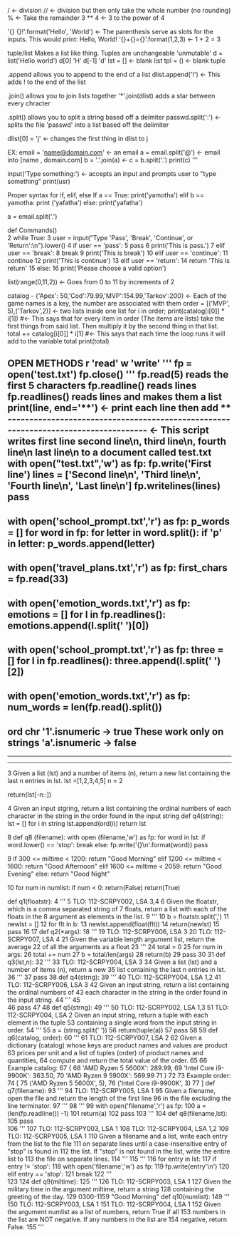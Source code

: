 / <- division
// <- division but then only take the whole number (no rounding)
% <- Take the remainder
3 ** 4 <- 3 to the power of 4


'{} {}!'.format('Hello', 'World') <- The parenthesis serve as slots for the inputs. This would print: Hello, World! 
'{}+{}={}'.format(1,2,3) <- 1 + 2 = 3


tuple/list Makes a list like thing. Tuples are unchangeable 'unmutable'
d = list('Hello world')
d[0] 'H'
d[-1] 'd'
lst = []  <- blank list
tpl = ()  <- blank tuple

.append allows you to append to the end of a list
dlist.append('!') <- This adds ! to the end of the list

.join() allows you to join lists together
'*'.join(dlist) adds a star between every chracter

.split() allows you to split a string based off a delmiter
passwd.split(':') <- splits the file 'passwd' into a list based off the delimiter 

dlist[0] = 'j' <- changes the first thing in dlist to j

EX: 
email = 'name@domain.com' <- an email
a = email.split('@') <- email into [name , domain.com]
b = '.'.join(a)  <- 
c = b.split('.')
print(c)
'''

input('Type something:') <- accepts an input and prompts user to "type something"
print(usr)

Proper syntax for if, elif, else
If a == True:
  print('yamotha')
elif b == yamotha:
  print ('yafatha')
else:
  print('yafatha')

a = email.split('.')

def Commands()    
 2     while True:
 3         user = input("Type 'Pass', 'Break', 'Continue', or 'Return':\n").lower()
 4         if user == 'pass':
 5             pass
 6             print('This is pass.')
 7         elif user == 'break':
 8             break
 9             print('This is break')
10         elif user == 'continue':
11             continue
12             print('This is continue')
13         elif user == 'return':
14             return 'This is return'
15         else:
16             print('Please choose a valid option')

list(range(0,11,2)) <- Goes from 0 to 11 by increments of 2

catalog - {'Apex': 50,'Cod':79.99,'MVP':154.99,'Tarkov':200} <- Each of the game names is a key, the number are associated with them
order = [('MVP', 5),('Tarkov',2)] <- two lists inside one list
for i in order;
  print(catalog[i[0]] * i[1])      #<- This says that for every item in order (The items are lists) take the first things from said list. Then multiply it by the second thing in that list.
  total += catalog[i[0]] * i[1]    #<- This says that each time the loop runs it will add to the variable total
print(total)

OPEN METHODS
  r 'read'
  w 'write'
'''
fp = open('test.txt')
fp.close()
'''
fp.read(5) reads the first 5 characters
fp.readline() reads lines
fp.readlines() reads lines and makes them a list
print(line, end='**') <- print each line then add **
----------------------------------------------------------------------------------- <- This script writes first line second line\n, third line\n, fourth line\n last line\n to a document called test.txt
with open("test.txt",'w') as fp:
  fp.write('First line'\)
  lines = ['Second line\n', 'Third line\n', 'Fourth line\n', 'Last line\n'] 
  fp.writelines(lines)
  pass
------------------------------------------------------------------------------------
with open('school_prompt.txt','r') as fp:
    p_words = []
    for word in fp:
        for letter in word.split():
            if 'p' in letter:
                p_words.append(letter)
---------------------------------------------------
with open('travel_plans.txt','r') as fp:
    first_chars = fp.read(33)
--------------------------------------------------
with open('emotion_words.txt','r') as fp:
  emotions = []
  for l in fp.readlines():
      emotions.append(l.split(' ')[0])
---------------------------------------------------
with open('school_prompt.txt','r') as fp:
    three = []
    for l in fp.readlines():
        three.append(l.split(' ')[2])
---------------------------------------------------
with open('emotion_words.txt','r') as fp:
     num_words = len(fp.read().split())
---------------------------------------------------
ord
chr
'1'.isnumeric -> true   These work only on strings
'a'.isnumeric -> false
----------------------------------------------------
-----------------------------------------------------------------------
 -------------------------------------------------------------------------
3 
  Given a list (lst) and a number of items (n), return a new 
  list containing the last n entries in lst.
lst =[1,2,3,4,5]
n = 2

return(lst[-n::])



  
4 Given an input stgring, return a list containing the ordinal numbers of each character in the string in the order found in the input string
def q4(string):
  lst = []
  for i in string
    lst.append(ord(i))
  return lst


8 def q8 (filename):
    with open (filename,'w') as fp:
      for word in lst:
        if word.lower() == 'stop':
          break
        else:
          fp.write('{}\n'.format(word))
    pass

9 if 300 <= miltime < 1200:
    return "Good Morning"
  elif 1200 <= miltime < 1600:
    return "Good Afternoon"
  elif 1600 <= miltime < 2059:
    return "Good Evening"
  else:
    return "Good Night"

10
for num in numlist:
  if num < 0:
    return(False)
return(True)
    



















def q1(floatstr):
  4     '''
  5     TLO: 112-SCRPY002, LSA 3,4
  6     Given the floatstr, which is a comma separated string of
  7     floats, return a list with each of the floats in the 
  8     argument as elements in the list.
  9     '''
 10     b = floatstr.split(',')
 11     newlst = []
 12     for flt in b:
 13         newlst.append(float(flt))
 14     return(newlst)
 15     pass
 16
 17 def q2(*args):
 18     '''
 19     TLO: 112-SCRPY006, LSA 3
 20     TLO: 112-SCRPY007, LSA 4
 21     Given the variable length argument list, return the average
 22     of all the arguments as a float
 23     '''
 24     total = 0
 25     for num in args:
 26         total += num
 27     b = total/len(args)
 28     return(b)
 29     pass
 30
 31 def q3(lst,n):
 32     '''
 33     TLO: 112-SCRPY004, LSA 3
 34     Given a list (lst) and a number of items (n), return a new 
 35     list containing the last n entries in lst.
 36     '''
 37     pass
 38 def q4(strng):
 39     '''
 40     TLO: 112-SCRPY004, LSA 1,2
 41     TLO: 112-SCRPY006, LSA 3
 42     Given an input string, return a list containing the ordinal numbers of 
 43     each character in the string in the order found in the input string.
 44     '''
 45     
 46     pass
 47
 48 def q5(strng):
 49     '''
 50     TLO: 112-SCRPY002, LSA 1,3
 51     TLO: 112-SCRPY004, LSA 2
 Given an input string, return a tuple with each element in the tuple
 53     containing a single word from the input string in order.
 54     '''
 55     a = (strng.split(' '))
 56     return(tuple(a))
 57     pass
 58
 59 def q6(catalog, order):
 60     '''
 61     TLO: 112-SCRPY007, LSA 2
 62     Given a dictionary (catalog) whose keys are product names and values are product
 63     prices per unit and a list of tuples (order) of product names and quantities,
 64     compute and return the total value of the order.
 65
 66     Example catalog:
 67     {
 68         'AMD Ryzen 5 5600X': 289.99,
 69         'Intel Core i9-9900K': 363.50,
 70         'AMD Ryzen 9 5900X': 569.99
 71     }
 72
 73     Example order:
 74     [
 75         ('AMD Ryzen 5 5600X', 5), 
 76         ('Intel Core i9-9900K', 3)
 77     ]
def q7(filename):
 93     '''
 94     TLO: 112-SCRPY005, LSA 1
 95     Given a filename, open the file and return the length of the first line 
 96     in the file excluding the line terminator.
 97     '''
 98 '''
 99     with open('filename','r') as fp:
100         a = (len(fp.readline()) -1)
101     return(a)
102     pass
103 '''
104 def q8(filename,lst):
105     pass    
106 '''
107     TLO: 112-SCRPY003, LSA 1
108     TLO: 112-SCRPY004, LSA 1,2
109     TLO: 112-SCRPY005, LSA 1
110     Given a filename and a list, write each entry from the list to the file
111     on separate lines until a case-insensitive entry of "stop" is found in 
112     the list. If "stop" is not found in the list, write the entire list to 
113     the file on separate lines.
114     '''
115 '''
116     for entry in lst:
117         if entry != 'stop':
118             with open('filename','w') as fp:
119                 fp.write(entry'\n')
120         elif entry == 'stop':
121             break
122 '''   
123
124 def q9(miltime):
125     '''
126     TLO: 112-SCRPY003, LSA 1
127     Given the military time in the argument miltime, return a string 
128     containing the greeting of the day.
129     0300-1159 "Good Morning"
def q10(numlist):
149     '''
150     TLO: 112-SCRPY003, LSA 1
151     TLO: 112-SCRPY004, LSA 1
152     Given the argument numlist as a list of numbers, return True if all 
153     numbers in the list are NOT negative. If any numbers in the list are
154     negative, return False.
155     '''


